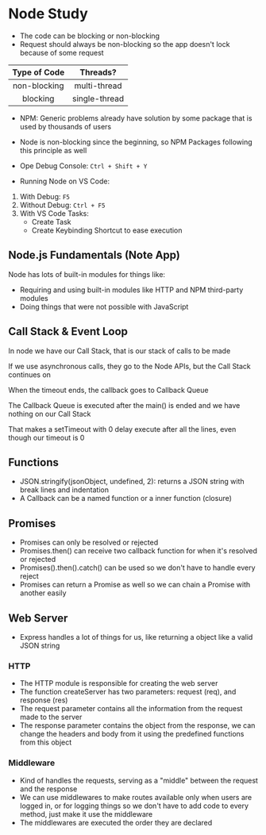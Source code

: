 # Node Study

- The code can be blocking or non-blocking
- Request should always be non-blocking so the app doesn't lock because of some request

| Type of Code | Threads?      |
| :----------: | :-----------: |
| non-blocking | multi-thread  |
| blocking     | single-thread |

- NPM: Generic problems already have solution by some package that is used by thousands of users
- Node is non-blocking since the beginning, so NPM Packages following this principle as well

- Ope Debug Console: `Ctrl + Shift + Y`
- Running Node on VS Code:
1. With Debug: `F5`
2. Without Debug: `Ctrl + F5`
3. With VS Code Tasks:
    - Create Task
    - Create Keybinding Shortcut to ease execution

## Node.js Fundamentals (Note App)

Node has lots of built-in modules for things like:
- Requiring and using built-in modules like HTTP and NPM third-party modules
- Doing things that were not possible with JavaScript

## Call Stack & Event Loop

In node we have our Call Stack, that is our stack of calls to be made

If we use asynchronous calls, they go to the Node APIs, but the Call Stack continues on

When the timeout ends, the callback goes to Callback Queue

The Callback Queue is executed after the main() is ended and we have nothing on our Call Stack

That makes a setTimeout with 0 delay execute after all the lines, even though our timeout is 0

## Functions
- JSON.stringify(jsonObject, undefined, 2): returns a JSON string with break lines and indentation
- A Callback can be a named function or a inner function (closure)

## Promises
- Promises can only be resolved or rejected
- Promises.then() can receive two callback function for when it's resolved or rejected
- Promises().then().catch() can be used so we don't have to handle every reject
- Promises can return a Promise as well so we can chain a Promise with another easily

## Web Server
- Express handles a lot of things for us, like returning a object like a valid JSON string

### HTTP
- The HTTP module is responsible for creating the web server
- The function createServer has two parameters: request (req), and response (res)
- The request parameter contains all the information from the request made to the server
- The response parameter contains the object from the response, we can change the headers and body from it using the predefined functions from this object

### Middleware
- Kind of handles the requests, serving as a "middle" between the request and the response
- We can use middlewares to make routes available only when users are logged in, or for logging things so we don't have to add code to every method, just make it use the middleware
- The middlewares are executed the order they are declared